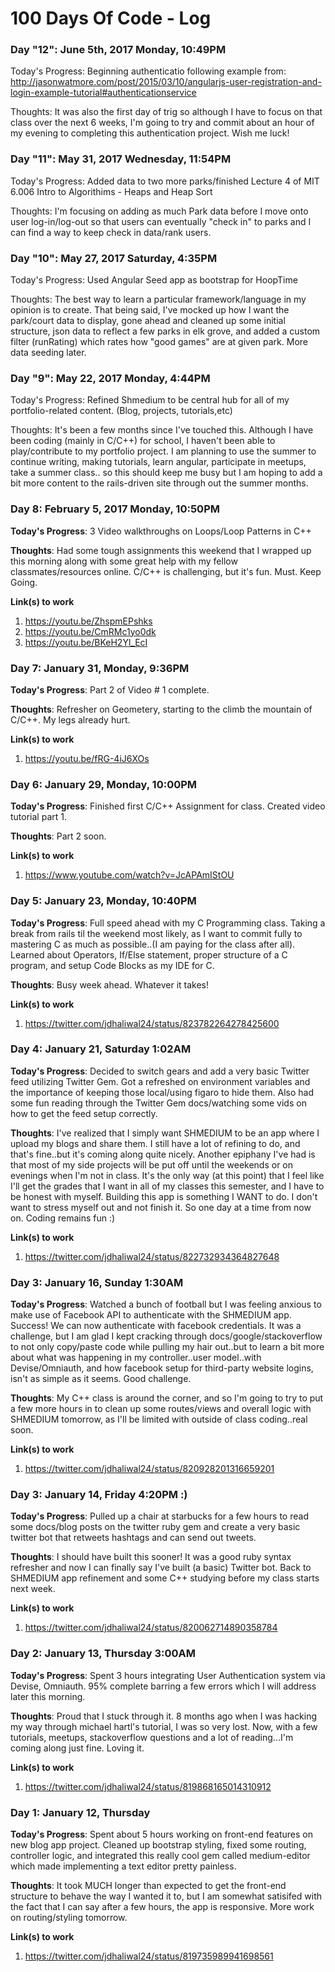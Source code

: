 # 100 Days Of Code - Log

### Day "12": June 5th, 2017 Monday, 10:49PM

Today's Progress: Beginning authenticatio following example from: http://jasonwatmore.com/post/2015/03/10/angularjs-user-registration-and-login-example-tutorial#authenticationservice

Thoughts: It was also the first day of trig so although I have to focus on that class over the next 6 weeks, I'm going to try and commit about an hour of my evening to completing this authentication project. Wish me luck! 


### Day "11": May 31, 2017 Wednesday, 11:54PM

Today's Progress: Added data to two more parks/finished Lecture 4 of MIT 6.006 Intro to Algorithims - Heaps and Heap Sort

Thoughts: I'm focusing on adding as much Park data before I move onto user log-in/log-out so that users can eventually "check in" to parks and I can find a way to keep check in data/rank users.

### Day "10": May 27, 2017 Saturday, 4:35PM

Today's Progress: Used Angular Seed app as bootstrap for HoopTime

Thoughts: The best way to learn a particular framework/language in my opinion is to create. That being said, I've mocked up how I want the park/court data to display, gone ahead and cleaned up some initial structure, json data to reflect a few parks in elk grove, and added a custom filter (runRating) which rates how "good games" are at given park. More data seeding later. 



### Day "9": May 22, 2017 Monday, 4:44PM

Today's Progress: Refined Shmedium to be central hub for all of my portfolio-related content. (Blog, projects, tutorials,etc)

Thoughts: It's been a few months since I've touched this. Although I have been coding (mainly in C/C++) for school, I haven't been able to play/contribute to my portfolio project. I am planning to use the summer to continue writing, making tutorials, learn angular, participate in meetups, take a summer class.. so this should keep me busy but I am hoping to add a bit more content to the rails-driven site through out the summer months.



### Day 8: February 5, 2017 Monday, 10:50PM

**Today's Progress**: 3 Video walkthroughs on Loops/Loop Patterns in C++ 

**Thoughts**: Had some tough assignments this weekend that I wrapped up this morning along with some great help with my fellow classmates/resources online. C/C++ is challenging, but it's fun. Must. Keep Going.


**Link(s) to work**
1. https://youtu.be/ZhspmEPshks
2. https://youtu.be/CmRMc1yo0dk
3. https://youtu.be/BKeH2Yl_EcI

### Day 7: January 31, Monday, 9:36PM

**Today's Progress**: Part 2 of Video # 1 complete. 

**Thoughts**: Refresher on Geometery, starting to the climb the mountain of C/C++. My legs already hurt. 


**Link(s) to work**
1. https://youtu.be/fRG-4iJ6XOs


### Day 6: January 29, Monday, 10:00PM

**Today's Progress**: Finished first C/C++ Assignment for class. Created video tutorial part 1.

**Thoughts**: Part 2 soon.

**Link(s) to work**
1. https://www.youtube.com/watch?v=JcAPAmIStOU

### Day 5: January 23, Monday, 10:40PM

**Today's Progress**: Full speed ahead with my C Programming class. Taking a break from rails til the weekend most likely, as I want to commit fully to mastering C as much as possible..(I am paying for the class after all). Learned about Operators, If/Else statement, proper structure of a C program, and setup Code Blocks as my IDE for C.

**Thoughts**: Busy week ahead. Whatever it takes!

**Link(s) to work**
1. https://twitter.com/jdhaliwal24/status/823782264278425600



### Day 4: January 21, Saturday 1:02AM

**Today's Progress**: Decided to switch gears and add a very basic Twitter feed utilizing Twitter Gem. Got a refreshed on environment variables and the importance of keeping those local/using figaro to hide them. Also had some fun reading through the Twitter Gem docs/watching some vids on how to get the feed setup correctly.

**Thoughts**: I've realized that I simply want SHMEDIUM to be an app where I upload my blogs and share them. I still have a lot of refining to do, and that's fine..but it's coming along quite nicely. Another epiphany I've had is that most of my side projects will be put off until the weekends or on evenings when I'm not in class. It's the only way (at this point) that I feel like I'll get the grades that I want in all of my classes this semester, and I have to be honest with myself. Building this app is something I WANT to do. I don't want to stress myself out and not finish it. So one day at a time from now on. Coding remains fun :)

**Link(s) to work**
1. https://twitter.com/jdhaliwal24/status/822732934364827648


### Day 3: January 16, Sunday 1:30AM

**Today's Progress**: Watched a bunch of football but I was feeling anxious to make use of Facebook API to authenticate with the SHMEDIUM app. Success! We can now authenticate with facebook credentials. It was a challenge, but I am glad I kept cracking through docs/google/stackoverflow to not only copy/paste code while pulling my hair out..but to learn a bit more about what was happening in my controller..user model..with Devise/Omniauth, and how facebook setup for third-party website logins, isn't as simple as it seems. Good challenge. 

**Thoughts**: My C++ class is around the corner, and so I'm going to try to put a few more hours in to clean up some routes/views and overall logic with SHMEDIUM tomorrow, as I'll be limited with outside of class coding..real soon.

**Link(s) to work**
1. https://twitter.com/jdhaliwal24/status/820928201316659201

### Day 3: January 14, Friday 4:20PM :)

**Today's Progress**: Pulled up a chair at starbucks for a few hours to read some docs/blog posts on the twitter ruby gem and create a very basic twitter bot that retweets hashtags and can send out tweets.

**Thoughts**: I should have built this sooner! It was a good ruby syntax refresher and now I can finally say I've built (a basic) Twitter bot. Back to SHMEDIUM app refinement and some C++ studying before my class starts next week. 

**Link(s) to work**
1. https://twitter.com/jdhaliwal24/status/820062714890358784

### Day 2: January 13, Thursday 3:00AM

**Today's Progress**: Spent 3 hours integrating User Authentication system via Devise, Omniauth. 95% complete barring a few errors which I will address later this morning. 

**Thoughts**: Proud that I stuck through it. 8 months ago when I was hacking my way through michael hartl's tutorial, I was so very lost. Now, with a few tutorials, meetups, stackoverflow questions and a lot of reading...I'm coming along just fine. Loving it.  

**Link(s) to work**
1. https://twitter.com/jdhaliwal24/status/819868165014310912


### Day 1: January 12, Thursday

**Today's Progress**: Spent about 5 hours working on front-end features on new blog app project. Cleaned up bootstrap styling, fixed some routing, controller logic, and integrated this really cool gem called medium-editor which made implementing a text editor pretty painless.

**Thoughts**: It took MUCH longer than expected to get the front-end structure to behave the way I wanted it to, but I am somewhat satisifed with the fact that I can say after a few hours, the app is responsive. More work on routing/styling tomorrow. 

**Link(s) to work**
1. https://twitter.com/jdhaliwal24/status/819735989941698561




